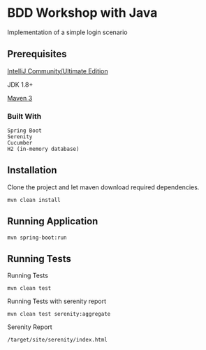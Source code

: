 # BDD Workshop with Java

Implementation of a simple login scenario

## Prerequisites



[IntelliJ Community/Ultimate Edition](https://www.jetbrains.com/idea/download)

JDK 1.8+

[Maven 3](https://maven.apache.org/download.cgi)


### Built With

```
Spring Boot
Serenity
Cucumber
H2 (in-memory database)
```

## Installation

Clone the project and let maven download required dependencies.

```
mvn clean install
```

## Running Application

```
mvn spring-boot:run
```

## Running Tests

Running Tests
```
mvn clean test
```

Running Tests with serenity report
```
mvn clean test serenity:aggregate
```

Serenity Report
```
/target/site/serenity/index.html
```
